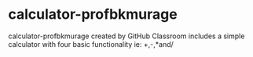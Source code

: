 # calculator-profbkmurage
calculator-profbkmurage created by GitHub Classroom
includes a simple calculator with four basic functionality ie: +,-,*and/
